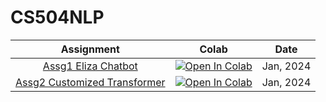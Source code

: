 # CS504NLP

|Assignment| Colab |Date|
|:--:|:--:|:--:|
|[Assg1 Eliza Chatbot](https://github.com/ChuBL/CS504NLP/blob/main/assg1_elizabot/my_eliza_Jiyin.ipynb)|[![Open In Colab](https://colab.research.google.com/assets/colab-badge.svg)](https://colab.research.google.com/github/ChuBL/CS504NLP/blob/main/assg1_elizabot/my_eliza_Jiyin.ipynb)| Jan, 2024 |
|[Assg2 Customized Transformer](https://github.com/ChuBL/CS504NLP/blob/main/assg2_transformer/Transformer_MT_1_Jiyin.ipynb)|[![Open In Colab](https://colab.research.google.com/assets/colab-badge.svg)](https://colab.research.google.com/github/ChuBL/CS504NLP/blob/main/assg2_transformer/Transformer_MT_1_Jiyin.ipynb)| Jan, 2024 |